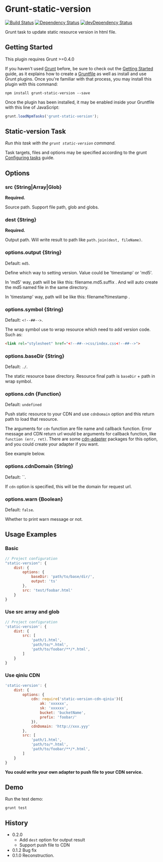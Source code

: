 # Grunt-static-version

[![Build Status](https://travis-ci.org/poppinlp/grunt-static-version.png?branch=master)](https://travis-ci.org/poppinlp/grunt-static-version)
[![Dependency Status](https://david-dm.org/poppinlp/grunt-static-version.svg)](https://david-dm.org/poppinlp/grunt-static-version)
[![devDependency Status](https://david-dm.org/poppinlp/grunt-static-version/dev-status.svg)](https://david-dm.org/poppinlp/grunt-static-version#info=devDependencies)

Grunt task to update static resource version in html file.

## Getting Started

This plugin requires Grunt >=0.4.0

If you haven't used [Grunt](http://gruntjs.com/) before, be sure to check out the [Getting Started](http://gruntjs.com/getting-started) guide, as it explains how to create a [Gruntfile](http://gruntjs.com/sample-gruntfile) as well as install and use Grunt plugins. Once you're familiar with that process, you may install this plugin with this command:

```shell
npm install grunt-static-version --save
```

Once the plugin has been installed, it may be enabled inside your Gruntfile with this line of JavaScript:

```js
grunt.loadNpmTasks('grunt-static-version');
```

## Static-version Task

_Run this task with the `grunt static-version` command._

Task targets, files and options may be specified according to the grunt [Configuring tasks](http://gruntjs.com/configuring-tasks) guide.

## Options

### src {String|Array|Glob}

__Required.__

Source path. Support file path, glob and globs.

### dest {String}

__Required.__

Output path. Will write result to path like `path.join(dest, fileName)`.

### options.output {String}

Default: `md5`.

Define which way to setting version. Value could be 'timestamp' or 'md5'.

In 'md5' way, path will be like this: filename.md5.suffix . And will auto create the md5 named file in the same directory.

In 'timestamp' way, path will be like this: filename?timestamp .

### options.symbol {String}

Default: `<!--##-->`.

The wrap symbol use to wrap resource which need to add version code. Such as:

```html
<link rel="stylesheet" href="<!--##-->css/index.css<!--##-->">
```

### options.baseDir {String}

Default: `./`.

The static resource base directory. Resource final path is `baseDir` + path in wrap symbol.

### options.cdn {Function}

Default: `undefined`

Push static resource to your CDN and use `cdnDomain` option and this return path to load that resource.

The arguments for `cdn` function are file name and callback function.
Error message and CDN return url would be arguments for callback function, like `function (err, ret)`.
There are some [cdn-adapter](https://www.npmjs.com/search?q=static-version-cdn) packages for this option, and you could create your adapter if you want.

See example below.

### options.cdnDomain {String}

Default: ``.

If `cdn` option is specified, this will be the domain for request url.

### options.warn {Boolean}

Default: `false`.

Whether to print warn message or not.

## Usage Examples

### Basic

```js
// Project configuration
"static-version": {
	dist: {
		options: {
			baseDir: 'path/to/base/dir/',
			output: 'ts'
		},
		src: 'test/foobar.html'
	}
}
```

### Use src array and glob

```js
// Project configuration
'static-version': {
    dist: {
		src: [
			'path/1.html',
			'path/to/*.html',
			'path/to/foobar/**/*.html',
		]
	}
}
```

### Use qiniu CDN

```js
'static-version': {
    dist: {
		options: {
			cdn: require('static-version-cdn-qiniu')({
				ak: 'xxxxxx',
				sk: 'xxxxxx',
				bucket: 'bucketName',
				prefix: 'foobar/'
			}),
			cdnDomain: 'http://xxx.yyy'
		},
		src: [
			'path/1.html',
			'path/to/*.html',
			'path/to/foobar/**/*.html',
		]
	}
}
```

__You could write your own adapter to push file to your CDN service.__

## Demo

Run the test demo:

```shell
grunt test
```

## History

- 0.2.0
	- Add `dest` option for output result
	- Support push file to CDN
- 0.1.2 Bug fix
- 0.1.0 Reconstruction.
